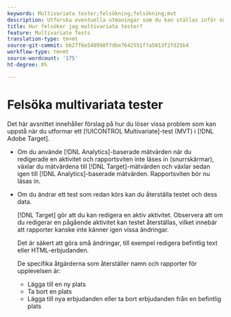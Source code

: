 ```yaml
---
keywords: Multivariata tester;felsökning;felsökning;mvt
description: Utforska eventuella utmaningar som du kan ställas inför när du använder multivariata testaktiviteter i Adobe Target, tillsammans med förslag på lösningar.
title: Hur felsöker jag multivariata tester?
feature: Multivariate Tests
translation-type: tm+mt
source-git-commit: bb27f6e540998f7dbe7642551f7a5013f2fd25b4
workflow-type: tm+mt
source-wordcount: '175'
ht-degree: 0%

---
```



# Felsöka multivariata tester

Det här avsnittet innehåller förslag på hur du löser vissa problem som kan uppstå när du utformar ett [!UICONTROL Multivariate]-test (MVT) i [!DNL Adobe Target].

* Om du använde [!DNL Analytics]-baserade mätvärden när du redigerade en aktivitet och rapportsviten inte läses in (snurrskärmar), växlar du mätvärdena till [!DNL Target]-mätvärden och växlar sedan igen till [!DNL Analytics]-baserade mätvärden. Rapportsviten bör nu läsas in.
* Om du ändrar ett test som redan körs kan du återställa testet och dess data.

   [!DNL Target] gör att du kan redigera en aktiv aktivitet. Observera att om du redigerar en pågående aktivitet kan testet återställas, vilket innebär att rapporter kanske inte känner igen vissa ändringar.

   Det är säkert att göra små ändringar, till exempel redigera befintlig text eller HTML-erbjudanden.

   De specifika åtgärderna som återställer namn och rapporter för upplevelsen är:

   * Lägga till en ny plats
   * Ta bort en plats
   * Lägga till nya erbjudanden eller ta bort erbjudanden från en befintlig plats

